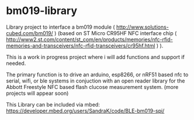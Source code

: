 # bm019-library

Library project to interface a bm019 module ( http://www.solutions-cubed.com/bm019/ ) (based on ST Micro CR95HF NFC interface chip ( http://www2.st.com/content/st_com/en/products/memories/nfc-rfid-memories-and-transceivers/nfc-rfid-transceivers/cr95hf.html ) ).

This is a work in progress project where i will add functions and support if needed.

The primary function is to drive an arduino, esp8266, or nRF51 based nfc to serial, wifi, or ble systems in conjuction with an open reader library for the Abbott Freestyle NFC based flash clucose measurement system. (more projects will appear soon)

This Library can be included via mbed: https://developer.mbed.org/users/SandraK/code/BLE-bm019-spi/
